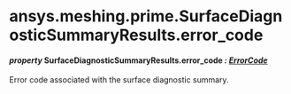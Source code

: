 # ansys.meshing.prime.SurfaceDiagnosticSummaryResults.error_code

<a id="ansys.meshing.prime.SurfaceDiagnosticSummaryResults.error_code"></a>

#### *property* SurfaceDiagnosticSummaryResults.error_code *: [ErrorCode](ansys.meshing.prime.ErrorCode.md#ansys.meshing.prime.ErrorCode)*

Error code associated with the surface diagnostic summary.

<!-- !! processed by numpydoc !! -->

